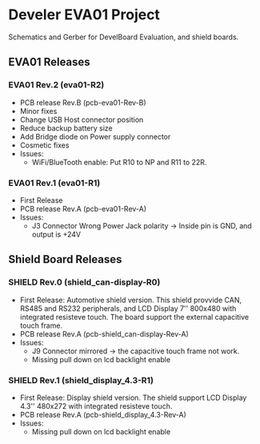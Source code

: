 # Develer EVA01 Project
Schematics and Gerber for DevelBoard Evaluation, and shield boards.

## EVA01 Releases
 
### EVA01 Rev.2 (eva01-R2)
 * PCB release Rev.B (pcb-eva01-Rev-B)
 * Minor fixes
 * Change USB Host connector position
 * Reduce backup battery size
 * Add Bridge diode on Power supply connector
 * Cosmetic fixes
 * Issues:
   * WiFi/BlueTooth enable: Put R10 to NP and R11 to 22R.

### EVA01 Rev.1 (eva01-R1)
 * First Release
 * PCB release Rev.A (pcb-eva01-Rev-A)
 * Issues:
   * J3 Connector Wrong Power Jack polarity -> Inside pin is GND, and output is +24V
 
## Shield Board Releases

### SHIELD Rev.0 (shield_can-display-R0)
* First Release: Automotive shield version. This shield provvide CAN, RS485 and RS232 peripherals, and LCD Display 7'' 800x480 with integrated resisteve touch. The board support the external capacitive touch frame.
 * PCB release Rev.A (pcb-shield_can-display-Rev-A)
 * Issues:
   * J9 Connector mirrored -> the capacitive touch frame not work.
   * Missing pull down on lcd backlight enable

### SHIELD Rev.1 (shield_display_4.3-R1)
* First Release: Display shield version. The shield support LCD Display 4.3'' 480x272  with integrated resisteve touch.
 * PCB release Rev.A (pcb-shield_display_4.3-Rev-A)
 * Issues:
   * Missing pull down on lcd backlight enable
